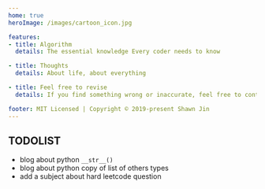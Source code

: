 ```yaml
---
home: true
heroImage: /images/cartoon_icon.jpg

features:
- title: Algorithm
  details: The essential knowledge Every coder needs to know

- title: Thoughts
  details: About life, about everything

- title: Feel free to revise
  details: If you find something wrong or inaccurate, feel free to contact me

footer: MIT Licensed | Copyright © 2019-present Shawn Jin
---
```

## TODOLIST

- blog about python `__str__()`
- blog about python copy of list of others types
- add a subject about hard leetcode question
